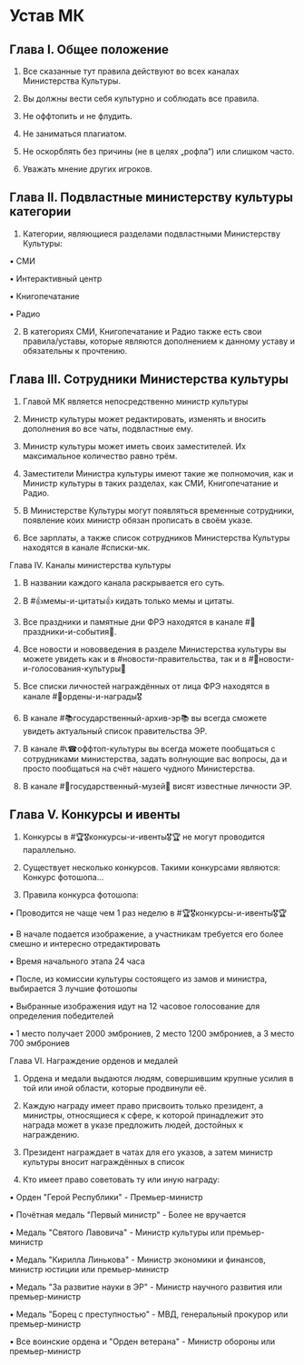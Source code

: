 # Устав МК

## Глава I. Общее положение 

1. Все сказанные тут правила действуют во всех каналах Министерства Культуры.

2. Вы должны вести себя культурно и соблюдать все правила.

3. Не оффтопить и не флудить.

4. Не заниматься плагиатом.

5. Не оскорблять без причины (не в целях „рофла“) или слишком часто.

6. Уважать мнение других игроков.
                                                         
## Глава II.  Подвластные министерству культуры категории 

1. Категории, являющиеся разделами подвластными Министерству Культуры: 

• СМИ

• Интерактивный центр 

• Книгопечатание

• Радио

2. В категориях СМИ, Книгопечатание и Радио также есть свои правила/уставы, которые являются дополнением к данному уставу и обязательны к прочтению.

## Глава III. Сотрудники Министерства культуры 

1. Главой МК является непосредственно министр культуры

2. Министр культуры может редактировать, изменять и вносить дополнения во все чаты, подвластные ему.

3. Министр культуры может иметь своих заместителей. Их максимальное количество равно трём.

4. Заместители Министра культуры имеют такие же полномочия, как и Министр культуры в таких разделах, как СМИ, Книгопечатание и Радио.

5. В Министерстве Культуры могут появляться временные сотрудники, появление коих министр обязан прописать в своём указе.

6. Все зарплаты, а также список сотрудников Министерства Культуры находятся в канале #списки-мк. 

Глава IV. Каналы министерства культуры

1. В названии каждого канала раскрывается его суть.

2. В #👍мемы-и-цитаты👍 кидать только мемы и цитаты.

3. Все праздники и памятные дни ФРЭ находятся в канале  #🎉праздники-и-события🎉.

4. Все новости и нововведения в разделе Министерства культуры вы можете увидеть как и в #новости-правительства, так и в #📰новости-и-голосования-культуры📰 

5. Все списки личностей награждённых от лица ФРЭ находятся в канале #🏅ордены-и-награды🎖

6. В канале #📚государственный-архив-эр📚 вы всегда сможете увидеть актуальный список правительства ЭР.

7. В канале #📞☎оффтоп-культуры вы всегда можете пообщаться с сотрудниками министерства, задать волнующие вас вопросы, да и просто пообщаться на счёт нашего чудного Министерства.

8. В канале #👑государственный-музей👑 висят известные личности ЭР.

## Глава V. Конкурсы и ивенты 

1. Конкурсы в #🏆🎖конкурсы-и-ивенты🎖🏆 не могут проводится параллельно.

2. Существует несколько конкурсов. Такими конкурсами являются: Конкурс фотошопа...

3. Правила конкурса фотошопа:

• Проводится не чаще чем 1 раз неделю в #🏆🎖конкурсы-и-ивенты🎖🏆 

• В начале подается изображение, а участникам требуется его более смешно и интересно отредактировать

• Время начального этапа 24 часа

• После, из комиссии культуры состоящего из замов и министра, выбирается 3 лучшие фотошопы

• Выбранные изображения идут на 12 часовое голосование для определения победителей 

• 1 место получает 2000 эмброниев, 2 место 1200 эмброниев, а 3 место 700 эмброниев

Глава VI. Награждение орденов и медалей

1. Ордена и медали выдаются людям, совершившим крупные усилия в той или иной области, которые продвинули её.

2. Каждую награду имеет право присвоить только президент, а министры, относящиеся к сфере, к которой принадлежит это награда может в указе предложить людей, достойных к награждению.

3. Президент награждает в чатах для его указов, а затем министр культуры вносит награждённых в список

4. Кто имеет право советовать ту или иную награду:

• Орден "Герой Республики" - Премьер-министр

• Почётная медаль "Первый министр" - Более не вручается

• Медаль "Святого Лавовича" - Министр культуры или премьер-министр

• Медаль "Кирилла Линькова" - Министр экономики и финансов, министр юстиции или премьер-министр

• Медаль "За развитие науки в ЭР" - Министр научного развития или премьер-министр

• Медаль "Борец с преступностью" - МВД, генеральный прокурор или премьер-министр

• Все воинские ордена и "Орден ветерана" - Министр обороны или премьер-министр
